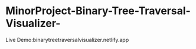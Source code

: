 # MinorProject-Binary-Tree-Traversal-Visualizer-
Live Demo:binarytreetraversalvisualizer.netlify.app
